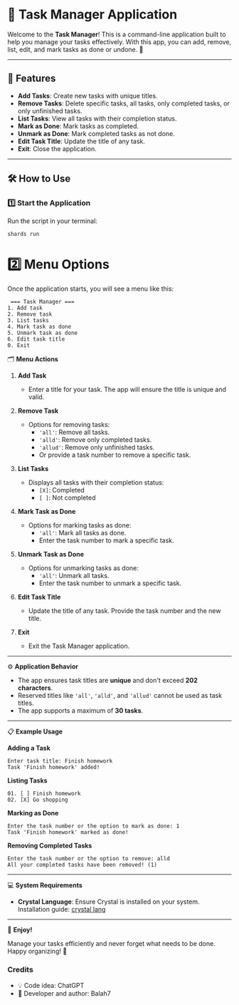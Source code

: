 
# 📝 Task Manager Application

Welcome to the **Task Manager**! This is a command-line application built to help you manage your tasks effectively. With this app, you can add, remove, list, edit, and mark tasks as done or undone. 🚀

---

## 🎯 Features
- **Add Tasks**: Create new tasks with unique titles.
- **Remove Tasks**: Delete specific tasks, all tasks, only completed tasks, or only unfinished tasks.
- **List Tasks**: View all tasks with their completion status.
- **Mark as Done**: Mark tasks as completed.
- **Unmark as Done**: Mark completed tasks as not done.
- **Edit Task Title**: Update the title of any task.
- **Exit**: Close the application.

---

## 🛠️ How to Use

### 1️⃣ Start the Application
Run the script in your terminal:
```bash
shards run
```

# 2️⃣ Menu Options

Once the application starts, you will see a menu like this:

```
 === Task Manager ===
1. Add task
2. Remove task
3. List tasks
4. Mark task as done
5. Unmark task as done
6. Edit task title
0. Exit
```

🗂️ **Menu Actions**

1. **Add Task**
   - Enter a title for your task. The app will ensure the title is unique and valid.

2. **Remove Task**
   - Options for removing tasks:
     - `'all'`: Remove all tasks.
     - `'alld'`: Remove only completed tasks.
     - `'allud'`: Remove only unfinished tasks.
     - Or provide a task number to remove a specific task.

3. **List Tasks**
   - Displays all tasks with their completion status:
     - `[X]`: Completed
     - `[ ]`: Not completed

4. **Mark Task as Done**
   - Options for marking tasks as done:
     - `'all'`: Mark all tasks as done.
     - Enter the task number to mark a specific task.

5. **Unmark Task as Done**
   - Options for unmarking tasks as done:
     - `'all'`: Unmark all tasks.
     - Enter the task number to unmark a specific task.

6. **Edit Task Title**
   - Update the title of any task. Provide the task number and the new title.

0. **Exit**
   - Exit the Task Manager application.

---

⚙️ **Application Behavior**

- The app ensures task titles are **unique** and don't exceed **202 characters**.
- Reserved titles like `'all'`, `'alld'`, and `'allud'` cannot be used as task titles.
- The app supports a maximum of **30 tasks**.

---

📋 **Example Usage**

**Adding a Task**
```
Enter task title: Finish homework
Task 'Finish homework' added!
```

**Listing Tasks**
```
01. [ ] Finish homework
02. [X] Go shopping
```

**Marking as Done**
```
Enter the task number or the option to mark as done: 1
Task 'Finish homework' marked as done!
```

**Removing Completed Tasks**
```
Enter the task number or the option to remove: alld
All your completed tasks have been removed! (1)
```

---

💻 **System Requirements**

- **Crystal Language**: Ensure Crystal is installed on your system.  
  Installation guide: [crystal lang](https://crystal-lang.org/install)

---

🎉 **Enjoy!**

Manage your tasks efficiently and never forget what needs to be done. Happy organizing! 🎊

### Credits
- 💡 Code idea: ChatGPT
- 🍬 Developer and author: Balah7
